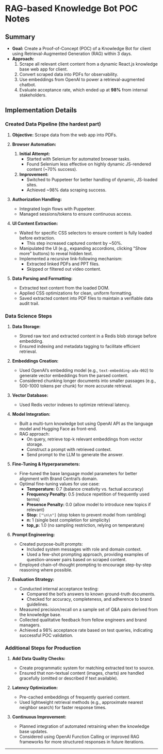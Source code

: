 # RAG-based Knowledge Bot POC Notes

## Summary
- **Goal:** Create a Proof-of-Concept (POC) of a Knowledge Bot for client using Retrieval-Augmented Generation (RAG) within 3 days.
- **Approach:** 
  1. Scrape all relevant client content from a dynamic React.js knowledge base web app for client.
  2. Convert scraped data into PDFs for observability.
  3. Use embeddings from OpenAI to power a retrieval-augmented chatbot.
  4. Evaluate acceptance rate, which ended up at **98%** from internal stakeholders.

## Implementation Details

### Created Data Pipeline (the hardest part)
1. **Objective:** Scrape data from the web app into PDFs.
   
2. **Browser Automation:**
   1. **Initial Attempt:**
      - Started with Selenium for automated browser tasks.
      - Found Selenium less effective on highly dynamic JS-rendered content (~70% success).
   2. **Improvement:**
      - Switched to Puppeteer for better handling of dynamic, JS-loaded sites.
      - Achieved ~98% data scraping success.

3. **Authorization Handling:**
   - Integrated login flows with Puppeteer.
   - Managed sessions/tokens to ensure continuous access.

4. **UI Content Extraction:**
   - Waited for specific CSS selectors to ensure content is fully loaded before extraction.
     - This step increased captured content by ~50%.
   - Manipulated the UI (e.g., expanding accordions, clicking "Show more" buttons) to reveal hidden text.
   - Implemented a recursive link-following mechanism:
     - Extracted linked PDFs and PPT files.
     - Skipped or filtered out video content.

5. **Data Parsing and Formatting:**
   - Extracted text content from the loaded DOM.
   - Applied CSS optimizations for clean, uniform formatting.
   - Saved extracted content into PDF files to maintain a verifiable data audit trail.

### Data Science Steps
1. **Data Storage:**
   - Stored raw text and extracted content in a Redis blob storage before embedding.
   - Ensured indexing and metadata tagging to facilitate efficient retrieval.

2. **Embeddings Creation:**
   - Used OpenAI’s embedding model (e.g., `text-embedding-ada-002`) to generate vector embeddings from the parsed content.
   - Considered chunking longer documents into smaller passages (e.g., 500-1000 tokens per chunk) for more accurate retrieval.

3. **Vector Database:**
   - Used Redis vector indexes to optimize retrieval latency.

4. **Model Integration:**
   - Built a multi-turn knowledge bot using  OpenAI API as the language model and Hugging Face as front-end.
   - RAG approach:
     - On query, retrieve top-k relevant embeddings from vector storage.
     - Construct a prompt with retrieved context.
     - Send prompt to the LLM to generate the answer.

5. **Fine-Tuning & Hyperparameters:**
   - Fine-tuned the base language model parameters for better alignment with Brand Central’s domain.
   - Optimal fine-tuning values for use case:
     - **Temperature:** 0.7 (balance creativity vs. factual accuracy)
     - **Frequency Penalty:** 0.5 (reduce repetition of frequently used terms)
     - **Presence Penalty:** 0.0 (allow model to introduce new topics if relevant)
     - **Stop:** `["\n\n"]` (stop token to prevent model from rambling)
     - **n:** 1 (single best completion for simplicity)
     - **top_p:** 1.0 (no sampling restriction, relying on temperature)

6. **Prompt Engineering:**
   - Created purpose-built prompts:
     - Included system messages with role and domain context.
     - Used a few-shot prompting approach, providing examples of question-answer pairs based on scraped content.
   - Employed chain-of-thought prompting to encourage step-by-step reasoning where possible.

7. **Evaluation Strategy:**
   - Conducted internal acceptance testing:
     - Compared the bot’s answers to known ground-truth documents.
     - Checked for accuracy, completeness, and adherence to brand guidelines.
   - Measured precision/recall on a sample set of Q&A pairs derived from the knowledge base.
   - Collected qualitative feedback from fellow engineers and brand managers.
   - Achieved a 98% acceptance rate based on test queries, indicating successful POC validation.

### Additional Steps for Production
1. **Add Data Quality Checks:**
   - Create programmatic system for matching extracted text to source.
   - Ensured that non-textual content (images, charts) are handled gracefully (omitted or described if text available).

2. **Latency Optimization:**
   - Pre-cached embeddings of frequently queried content.
   - Used lightweight retrieval methods (e.g., approximate nearest neighbor search) for faster response times.

3. **Continuous Improvement:**
   - Planned integration of automated retraining when the knowledge base updates.
   - Considered using OpenAI Function Calling or improved RAG frameworks for more structured responses in future iterations.

---
